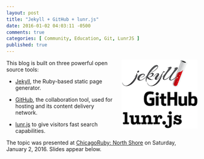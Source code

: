 ```yaml
---
layout: post
title: "Jekyll + GitHub + lunr.js"
date: 2016-01-02 04:03:11 -0500
comments: true
categories: [ Community, Education, Git, LunrJS ]
published: true
---
```


<img style="margin-left:20px" src="/images/jekyll_github_lunrjs.png" align="right">

This blog is built on three powerful open source tools:

* [Jekyll](/blog/2015/06/24/getting-started-with-jekyll/), the Ruby-based static page generator. 

* [GitHub](/blog/2015/07/22/github-pages-quick-start-guide/), the collaboration tool, used for hosting and its content delivery network. 

* [lunr.js](http://lunrjs.com) to give visitors fast search capabilities.

The topic was presented at [ChicagoRuby: North Shore](http://www.meetup.com/ChicagoRuby/events/225788039/) on Saturday, January 2, 2016. Slides appear below.

<!--more-->

<script async class="speakerdeck-embed" data-id="cf126feed58e434e97e359b608fed2ca" data-ratio="1.77777777777778" src="//speakerdeck.com/assets/embed.js"></script>

